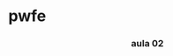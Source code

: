 # pwfe

<div align="center">
<h3>aula 02</h3>
  <a href="https://gabfernandes8.github.io/pwfe/aula-02"></a>
</div>
